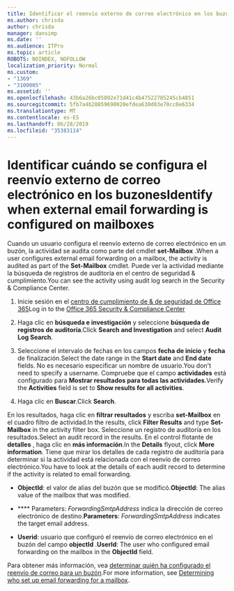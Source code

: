 ```yaml
---
title: Identificar el reenvío externo de correo electrónico en los buzones de registros de auditoría
ms.author: chrisda
author: chrisda
manager: dansimp
ms.date: ''
ms.audience: ITPro
ms.topic: article
ROBOTS: NOINDEX, NOFOLLOW
localization_priority: Normal
ms.custom:
- "1369"
- "3100005"
ms.assetid: ''
ms.openlocfilehash: 43b6a26bc05892e71d41c4b47522785245cb4851
ms.sourcegitcommit: 5fb7a4b28859690020efdea630d03e70cc0e6334
ms.translationtype: MT
ms.contentlocale: es-ES
ms.lasthandoff: 06/28/2019
ms.locfileid: "35383114"
---
```

# <a name="identify-when-external-email-forwarding-is-configured-on-mailboxes"></a><span data-ttu-id="62745-102">Identificar cuándo se configura el reenvío externo de correo electrónico en los buzones</span><span class="sxs-lookup"><span data-stu-id="62745-102">Identify when external email forwarding is configured on mailboxes</span></span>

<span data-ttu-id="62745-103">Cuando un usuario configura el reenvío externo de correo electrónico en un buzón, la actividad se audita como parte del cmdlet **set-Mailbox** .</span><span class="sxs-lookup"><span data-stu-id="62745-103">When a user configures external email forwarding on a mailbox, the activity is audited as part of the **Set-Mailbox** cmdlet.</span></span> <span data-ttu-id="62745-104">Puede ver la actividad mediante la búsqueda de registros de auditoría en el centro de seguridad & cumplimiento.</span><span class="sxs-lookup"><span data-stu-id="62745-104">You can see the activity using audit log search in the Security & Compliance Center.</span></span>

1. <span data-ttu-id="62745-105">Inicie sesión en el [centro de cumplimiento de & de seguridad de Office 365](https://protection.office.com/)</span><span class="sxs-lookup"><span data-stu-id="62745-105">Log in to the [Office 365 Security & Compliance Center](https://protection.office.com/)</span></span>

2. <span data-ttu-id="62745-106">Haga clic en **búsqueda e investigación** y seleccione **búsqueda de registros de auditoría**.</span><span class="sxs-lookup"><span data-stu-id="62745-106">Click **Search and Investigation** and select **Audit Log Search**.</span></span>

3. <span data-ttu-id="62745-107">Seleccione el intervalo de fechas en los campos **fecha de inicio** y **fecha** de finalización.</span><span class="sxs-lookup"><span data-stu-id="62745-107">Select the date range in the **Start date** and **End date** fields.</span></span> <span data-ttu-id="62745-108">No es necesario especificar un nombre de usuario.</span><span class="sxs-lookup"><span data-stu-id="62745-108">You don't need to specify a username.</span></span> <span data-ttu-id="62745-109">Compruebe que el campo **actividades** está configurado para **Mostrar resultados para todas las actividades**.</span><span class="sxs-lookup"><span data-stu-id="62745-109">Verify the **Activities** field is set to **Show results for all activities**.</span></span>

4. <span data-ttu-id="62745-110">Haga clic en **Buscar**.</span><span class="sxs-lookup"><span data-stu-id="62745-110">Click **Search**.</span></span>

<span data-ttu-id="62745-111">En los resultados, haga clic en **filtrar resultados** y escriba **set-Mailbox** en el cuadro filtro de actividad.</span><span class="sxs-lookup"><span data-stu-id="62745-111">In the results, click **Filter Results** and type **Set-Mailbox** in the activity filter box.</span></span> <span data-ttu-id="62745-112">Seleccione un registro de auditoría en los resultados.</span><span class="sxs-lookup"><span data-stu-id="62745-112">Select an audit record in the results.</span></span> <span data-ttu-id="62745-113">En el control flotante de **detalles** , haga clic en **más información**.</span><span class="sxs-lookup"><span data-stu-id="62745-113">In the **Details** flyout, click **More information**.</span></span> <span data-ttu-id="62745-114">Tiene que mirar los detalles de cada registro de auditoría para determinar si la actividad está relacionada con el reenvío de correo electrónico.</span><span class="sxs-lookup"><span data-stu-id="62745-114">You have to look at the details of each audit record to determine if the activity is related to email forwarding.</span></span>

- <span data-ttu-id="62745-115">**ObjectId**: el valor de alias del buzón que se modificó.</span><span class="sxs-lookup"><span data-stu-id="62745-115">**ObjectId**: The alias value of the mailbox that was modified.</span></span>

- <span data-ttu-id="62745-116">\*\*\*\* Parameters: _ForwardingSmtpAddress_ indica la dirección de correo electrónico de destino.</span><span class="sxs-lookup"><span data-stu-id="62745-116">**Parameters**: _ForwardingSmtpAddress_ indicates the target email address.</span></span>

- <span data-ttu-id="62745-117">**Userid**: usuario que configuró el reenvío de correo electrónico en el buzón del campo **objectId** .</span><span class="sxs-lookup"><span data-stu-id="62745-117">**UserId**: The user who configured email forwarding on the mailbox in the **ObjectId** field.</span></span>

<span data-ttu-id="62745-118">Para obtener más información, vea [determinar quién ha configurado el reenvío de correo para un buzón](https://docs.microsoft.com/office365/securitycompliance/auditing-troubleshooting-scenarios#determining-who-set-up-email-forwarding-for-a-mailbox).</span><span class="sxs-lookup"><span data-stu-id="62745-118">For more information, see [Determining who set up email forwarding for a mailbox](https://docs.microsoft.com/office365/securitycompliance/auditing-troubleshooting-scenarios#determining-who-set-up-email-forwarding-for-a-mailbox).</span></span>
